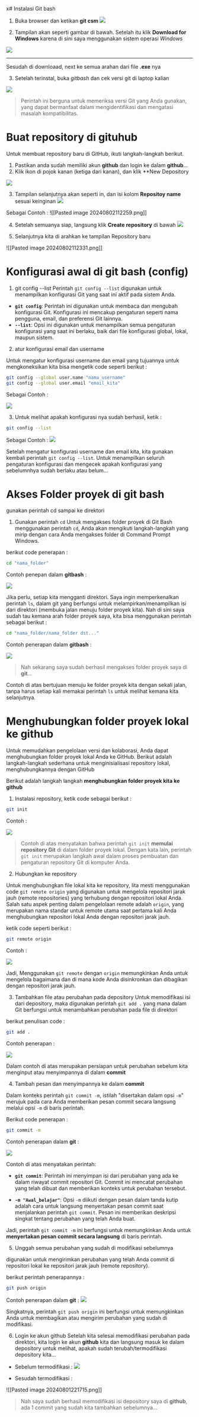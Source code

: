 x# Instalasi Git bash
1. Buka browser dan ketikan **git csm** 
![](Assets/instal_1.PNG)

2. Tampilan akan seperti gambar di bawah. Setelah itu klik **Download for Windows** karena di sini saya menggunakan sistem operasi *Windows* 

![](Assets/instal_2.PNG)


---
Sesudah di downloaad, next ke semua arahan dari file **.exe** nya

3. Setelah terinstal, buka *gitbash* dan cek versi git di laptop kalian

![](Assets/git_version.PNG)

> Perintah ini berguna untuk memeriksa versi Git yang Anda gunakan, yang dapat bermanfaat dalam mengidentifikasi dan mengatasi masalah kompatibilitas.

# Buat repository di gituhub
Untuk membuat repository baru di GitHub, ikuti langkah-langkah berikut.

1. Pastikan anda sudah memiliki akun **github** dan login ke dalam **github**...
2. Klik ikon di pojok kanan (ketiga dari kanan), dan klik **New Depository

![](Assets/New_repository.PNG)

3. Tampilan selanjutnya akan seperti in, dan isi kolom **Repositoy name** sesuai keinginan
![](Assets/New_repository2.PNG)

Sebagai Contoh : 
![[Pasted image 20240802112259.png]]

4. Setelah semuanya siap, langsung klik **Create repository** di bawah 
![](Assets/New_repository4.PNG)

5. Selanjutnya kita di arahkan ke tampilan Repository baru 

![[Pasted image 20240802112331.png]]
# Konfigurasi awal di git bash (config)

1. git config --list
Perintah `git config --list` digunakan untuk menampilkan konfigurasi Git yang saat ini aktif pada sistem Anda.

- **`git config`**: Perintah ini digunakan untuk membaca dan mengubah konfigurasi Git. Konfigurasi ini mencakup pengaturan seperti nama pengguna, email, dan preferensi Git lainnya.
- **`--list`**: Opsi ini digunakan untuk menampilkan semua pengaturan konfigurasi yang saat ini berlaku, baik dari file konfigurasi global, lokal, maupun sistem.

2. atur konfigurasi email dan username

Untuk mengatur konfigurasi username dan email yang tujuannya untuk mengkoneksikan 
kita bisa mengetik code seperti berikut : 

```bash
git config --global user.name "nama_username"
git config --global user.email "email_kita"
```

Sebagai Contoh : 

![](Assets/config.PNG)

3. Untuk melihat apakah konfigurasi nya sudah berhasil, ketik : 
```bash
git config --list
```

Sebagai Contoh : 
![](Assets/config2.PNG)

Setelah mengatur konfigurasi username dan email kita, kita gunakan kembali perintah `git config --list`. Untuk menampilkan seluruh pengaturan konfigurasi dan mengecek apakah konfigurasi yang sebelumnhya sudah berlaku atau belum...
# Akses Folder proyek di git bash
gunakan perintah cd sampai ke direktori

1. Gunakan perintah `cd` 
Untuk mengakses folder proyek di Git Bash menggunakan perintah `cd`, Anda akan mengikuti langkah-langkah yang mirip dengan cara Anda mengakses folder di Command Prompt Windows.

berikut code penerapan : 
```bash
cd "nama_folder"
```

Contoh penepan dalam **gitbash** : 

![](Assets/cd.PNG)

Jika perlu, setiap kita mengganti direktori. Saya ingin memperkenalkan perintah `ls`, dalam git yang berfungsi untuk melampirkan/menampilkan isi dari direktori (membuka jalan menuju folder proyek kita).
	Nah di sini saya sudah tau kemana arah folder proyek saya, kita bisa menggunakan perintah sebagai berikut : 
	
```bash
cd "nama_folder/nama_folder dst..."
```

Contoh penerapan dalam **gitbash** : 

![](Assets/cd2.PNG)

> Nah sekarang saya sudah berhasil mengakses folder proyek saya di **git**...

Contoh di atas bertujuan menuju ke folder proyek kita dengan sekali jalan, tanpa harus setiap kali memakai perintah `ls` untuk melihat kemana kita selanjutnya.

# Menghubungkan folder proyek lokal ke github

Untuk memudahkan pengelolaan versi dan kolaborasi, Anda dapat menghubungkan folder proyek lokal Anda ke GitHub. Berikut adalah langkah-langkah sederhana untuk menginisialisasi repository lokal, menghubungkannya dengan GitHub

Berikut adalah langkah langkah **menghubungkan folder proyek kita ke github**

1. Instalasi repository, ketik code sebagai berikut : 

```bash
git init
```

Contoh : 

![](Assets/git_init.PNG)


> Contoh di atas menyatakan bahwa perintah `git init` **memulai repository Git** di dalam folder proyek lokal. Dengan kata lain, perintah `git init` merupakan langkah awal dalam proses pembuatan dan pengaturan repository Git di komputer Anda.

2. Hubungkan ke repository 

Untuk menghubungkan file lokal kita ke repository, lita mesti menggunakan code `git remote origin` yang
digunakan untuk mengelola repositori jarak jauh (remote repositories) yang terhubung dengan repositori lokal Anda. Salah satu aspek penting dalam pengelolaan remote adalah `origin`, yang merupakan nama standar untuk remote utama saat pertama kali Anda menghubungkan repositori lokal Anda dengan repositori jarak jauh.

ketik code seperti berikut : 
```bash
git remote origin
```

Contoh : 

![](Assets/remote_origin.PNG)

Jadi, Menggunakan `git remote` dengan `origin` memungkinkan Anda untuk mengelola bagaimana dan di mana kode Anda disinkronkan dan dibagikan dengan repositori jarak jauh.

3. Tambahkan file atau perubahan pada depository 
Untuk memodifikasi isi dari depository, maka digunakan perintah `git add .` yang mana dalam Git  berfungsi untuk menambahkan perubahan pada file di direktori

berikut penulisan code : 
```bash
git add .
```

Contoh penerapan : 

![](Assets/git_add.PNG)

Dalam contoh di atas merupakan persiapan untuk perubahan sebelum kita menginput atau menyimpannya di dalam **commit**

4. Tambah pesan dan menyimpannya ke dalam **commit**

Dalam konteks perintah `git commit -m`, istilah "disertakan dalam opsi `-m`" merujuk pada cara Anda memberikan pesan commit secara langsung melalui opsi `-m` di baris perintah.

Berikut code penerapan : 
```bash
git commit -m
```

Contoh penerapan dalam **git** : 

![](Assets/git_commit.PNG)

Contoh di atas menyatakan perintah:
- **`git commit`**: Perintah ini menyimpan isi dari perubahan yang ada ke dalam riwayat commit repositori Git. Commit ini mencatat perubahan yang telah dibuat dan memberikan konteks untuk perubahan tersebut.

-  **`-m "Awal_belajar"`**: Opsi `-m` diikuti dengan pesan dalam tanda kutip adalah cara untuk langsung menyertakan pesan commit saat menjalankan perintah `git commit`. Pesan ini memberikan deskripsi singkat tentang perubahan yang telah Anda buat.

Jadi, perintah `git commit -m` ini berfungsi untuk memungkinkan Anda untuk **menyertakan pesan commit secara langsung** di baris perintah.

5.  Unggah semua perubahan yang sudah di modifikasi sebelumnya

digunakan untuk mengirimkan perubahan yang telah Anda commit di repositori lokal ke repositori jarak jauh (remote repository). 

berikut perintah penerapannya : 
```bash
git push origin
```

Contoh penerapan dalam **git** : 
![](Assets/git_push.PNG)

Singkatnya, perintah `git push origin` ini berfungsi untuk memungkinkan Anda untuk membagikan  atau mengirim perubahan yang sudah di modifikasi.

6. Login ke akun github 
Setelah kita selesai memodifikasi perubahan pada direktori, kita login ke akun **github** kita dan langsung masuk ke dalam depository untuk melihat, apakah sudah terubah/termodifikasi depository kita...

- Sebelum termodifikasi : 
![](Assets/New_repository5.PNG)

- Sesudah termodifikasi : 

![[Pasted image 20240801221715.png]]

> Nah saya sudah berhasil memodifikasi isi depository saya di **github**, ada 1 commit yang sudah kita tambahkan sebelumnya...


